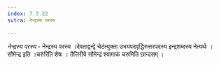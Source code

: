 ```yaml
---
index: 7.3.22
sutra: नेन्द्रस्य परस्य

---
```

_नेन्द्रस्य परस्य_ - नेन्द्रस्य परस्य ।देवताद्वन्द्वे चेट॑त्युक्ता उभयपदवृद्धिरुत्तरपदस्य इन्द्रशब्दस्य नेत्यर्थः । सौमेन्द्र इति ।चरु॑रिति शेषः । तैत्तिरीये सौमेन्द्रं श्यामाकं चरुमिति छान्दसम् । 